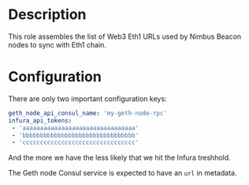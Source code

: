 # Description

This role assembles the list of Web3 Eth1 URLs used by Nimbus Beacon nodes to sync with Eth1 chain.

# Configuration

There are only two important configuration keys:
```yaml
geth_node_api_consul_name: 'my-geth-node-rpc'
infura_api_tokens:
 - 'aaaaaaaaaaaaaaaaaaaaaaaaaaaaaaaa'
 - 'bbbbbbbbbbbbbbbbbbbbbbbbbbbbbbbb'
 - 'cccccccccccccccccccccccccccccccc'
```
And the more we have the less likely that we hit the Infura treshhold.

The Geth node Consul service is expected to have an `url` in metadata.
